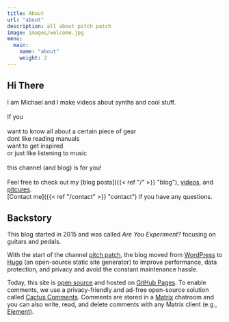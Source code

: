 ```yaml
---
title: About
url: "about"
description: all about pitch patch
image: images/welcome.jpg
menu:
  main:
    name: "about"
    weight: 2
---
```


## Hi There

I am Michael and I make videos about synths and cool stuff.  
<br />
If you  
<br />
want to know all about a certain piece of gear  
dont like reading manuals  
want to get inspired  
or just like listening to music  
<br />
this channel (and blog) is for you!
<br /><br />
Feel free to check out my [blog posts]({{< ref "/" >}} "blog"), [videos](https://youtube.com/pitchpatch "pitch patch on YouTube"), and [pitcures](https://instagram.com/realpitchpatch "pitch patch on Instagram").   
[Contact me]({{< ref "/contact" >}} "contact") if you have any questions.

## Backstory

This blog started in 2015 and was called *Are You Experiment?* focusing on guitars and pedals.

With the start of the channel [pitch patch](https://youtube.com/pitchpatch "pitch patch on YouTube"), the blog moved from [WordPress](https://wordpress.com "WordPress") to [Hugo](https://gohugo.io "Hugo") (an open-source static site generator) to improve performance, data protection, and privacy and avoid the constant maintenance hassle.

Today, this site is [open source](https://github.com/pitch-patch "pitch patch on GitHub") and hosted on [GitHub Pages](https://pages.github.com "GitHub Pages"). To enable comments, we use a privacy-friendly and ad-free open-source solution called [Cactus Comments](https://github.com/pitch-patch "Cactus Comments"). Comments are stored in a [Matrix](https://matrix.org "Matrix") chatroom and you can also write, read, and delete comments with any Matrix client (e.g., [Element](https://element.io "Element")).
